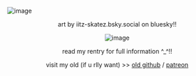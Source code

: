 ![image](https://github.com/user-attachments/assets/a7d82d3e-c2de-427d-ba80-5a364615703d)

<div align="center"> art by iitz-skatez.bsky.social‬ on bluesky!!

![image](https://github.com/user-attachments/assets/e1f3d15c-76b9-4d17-a10f-a7f6832df6f3)

read my rentry for full information ^_^!!

visit my old (if u rlly want) >> [old github](https://github.com/traumatictoe) / [patreon](https://www.patreon.com/kaydiez)
